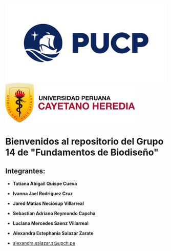 ![LOGOPUCP](https://github.com/alexandrasalazarz-lgtm/FunBioG14./blob/603592bc9a98c18b43c3dc7c974a31ce29911e3f/IMAGENES/logopucp.png) ![LOGOUPCH](https://github.com/alexandrasalazarz-lgtm/FunBioG14./blob/41ca8e52887f31bea9a4f939a22e44fea9181f37/IMAGENES/logocayetano.png)

# Bienvenidos al repositorio del Grupo 14 de "Fundamentos de Biodiseño"

## Integrantes:

* **Tatiana Abigail Quispe Cueva**


* **Ivanna Jael Rodriguez Cruz**


* **Jared Matias Neciosup Villarreal**


* **Sebastian Adriano Reymundo Capcha**


* **Luciana Mercedes Saenz Villarreal**


* **Alexandra Estephania Salazar Zarate**
* alexandra.salazar.z@upch.pe
